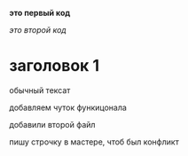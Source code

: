 **это первый код**

*это второй код*

# заголовок 1 

обычный тексат

добавляем чуток функицонала

добавили второй файл

пишу строчку в мастере, чтоб был конфликт





